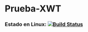 # Prueba-XWT 

### Estado en Linux: [![Build Status](https://travis-ci.org/ElAdrixHD/Prueba-XWT.svg?branch=master)](https://travis-ci.org/ElAdrixHD/Prueba-XWT)  
